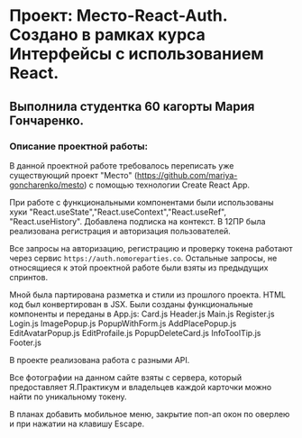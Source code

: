 # Проект: Место-React-Auth. Создано в рамках курса Интерфейсы с использованием React.

## Выполнила студентка 60 кагорты Мария Гончаренко.

### Описание проектной работы:

В данной проектной работе требовалось переписать уже существующий проект "Место" (https://github.com/mariya-goncharenko/mesto) с помощью технологии Create React App.

При работе с функциональными компонентами были использованы хуки "React.useState","React.useContext","React.useRef", "React.useHistory".
Добавлена подписка на контекст. В 12ПР была реализована регистрация и авторизация пользователей.

Все запросы на авторизацию, регистрацию и проверку токена работают через сервис `https://auth.nomoreparties.co`. Остальные запросы, не относящиеся к этой проектной работе были взяты из предыдущих спринтов.

Мной была партирована разметка и стили из прошлого проекта. HTML код был конвертирован в JSX.
Были созданы функциональные компоненты и переданы в App.js:
Card.js
Header.js
Main.js
Register.js
Login.js
ImagePopup.js
PopupWithForm.js
AddPlacePopup.js
EditAvatarPopup.js
EditProfaile.js
PopupDeleteCard.js
InfoToolTip.js
Footer.js

В проекте реализована работа с разными API. 

Все фотографии на данном сайте взяты с сервера, который предоставляет Я.Практикум и владельцев каждой карточки можно найти по уникальному токену.

В планах добавить мобильное меню, закрытие поп-ап окон по оверлею и при нажатии на клавишу Escape.